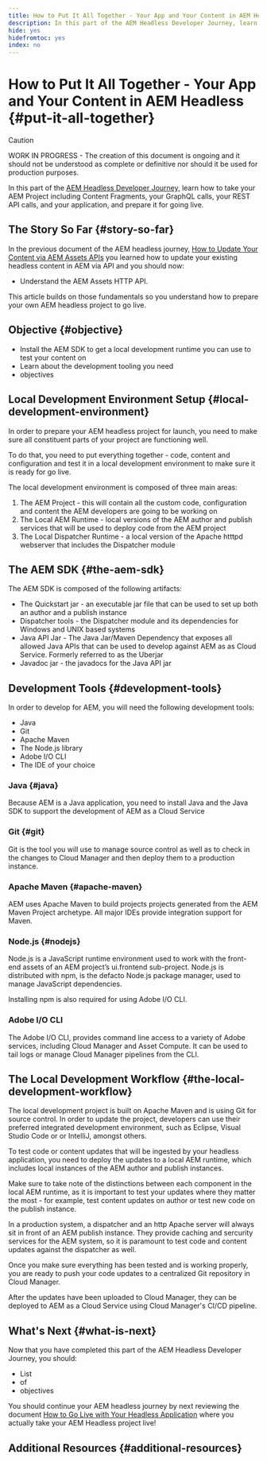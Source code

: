 ```yaml
---
title: How to Put It All Together - Your App and Your Content in AEM Headless
description: In this part of the AEM Headless Developer Journey, learn how to take your AEM Project including Content Fragments, your GraphQL calls, your REST API calls, and your application, and prepare it for going live.
hide: yes
hidefromtoc: yes
index: no
---
```


# How to Put It All Together - Your App and Your Content in AEM Headless {#put-it-all-together}

>[!CAUTION]
>
>WORK IN PROGRESS - The creation of this document is ongoing and it should not be understood as complete or definitive nor should it be used for production purposes.

In this part of the [AEM Headless Developer Journey,](#overview.md) learn how to take your AEM Project including Content Fragments, your GraphQL calls, your REST API calls, and your application, and prepare it for going live.

## The Story So Far {#story-so-far}

In the previous document of the AEM headless journey, [How to Update Your Content via AEM Assets APIs](update-your-content.md) you learned how to update your existing headless content in AEM via API and you should now:

* Understand the AEM Assets HTTP API.

This article builds on those fundamentals so you understand how to prepare your own AEM headless project to go live.

## Objective {#objective}

* Install the AEM SDK to get a local development runtime you can use to test your content on
* Learn about the development tooling you need
* objectives

## Local Development Environment Setup {#local-development-environment}

In order to prepare your AEM headless project for launch, you need to make sure all constituent parts of your project are functioning well.

To do that, you need to put everything together - code, content and configuration and test it in a local development environment to make sure it is ready for go live.

The local development environment is composed of three main areas:

1. The AEM Project - this will contain all the custom code, configuration and content the AEM developers are going to be working on
1. The Local AEM Runtime - local versions of the AEM author and publish services that will be used to deploy code from the AEM project
1. The Local Dispatcher Runtime - a local version of the Apache htttpd webserver that includes the Dispatcher module

## The AEM SDK {#the-aem-sdk}

The AEM SDK is composed of the following artifacts:

* The Quickstart jar - an executable jar file that can be used to set up both an author and a publish instance
* Dispatcher tools - the Dispatcher module and its dependencies for Windows and UNIX based systems
* Java API Jar - The Java Jar/Maven Dependency that exposes all allowed Java APIs that can be used to develop against AEM as as Cloud Service. Formerly referred to as the Uberjar
* Javadoc jar - the javadocs for the Java API jar

## Development Tools {#development-tools}

In order to develop for AEM, you will need the following development tools:

* Java
* Git
* Apache Maven
* The Node.js library
* Adobe I/O CLI
* The IDE of your choice

### Java {#java}

Because AEM is a Java application, you need to install Java and the Java SDK to support the development of AEM as a Cloud Service

### Git {#git}

Git is the tool you will use to manage source control as well as to check in the changes to Cloud Manager and then deploy them to a production instance.

### Apache Maven {#apache-maven}

AEM uses Apache Maven to build projects projects generated from the AEM Maven Project archetype. All major IDEs provide integration support for Maven.

### Node.js {#nodejs}

Node.js is a JavaScript runtime environment used to work with the front-end assets of an AEM project’s ui.frontend sub-project. Node.js is distributed with npm, is the defacto Node.js package manager, used to manage JavaScript dependencies.

Installing npm is also required for using Adobe I/O CLI.

### Adobe I/O CLI

The Adobe I/O CLI, provides command line access to a variety of Adobe services, including Cloud Manager and Asset Compute. It can be used to tail logs or manage Cloud Manager pipelines from the CLI.

## The Local Development Workflow {#the-local-development-workflow}

The local development project is built on Apache Maven and is using Git for source control. In order to update the project, developers can use their preferred integrated development environment, such as Eclipse, Visual Studio Code or or IntelliJ, amongst others.

To test code or content updates that will be ingested by your headless application, you need to deploy the updates to a local AEM runtime, which includes local instances of the AEM author and publish instances.

Make sure to take note of the distinctions between each component in the local AEM runtime, as it is important to test your updates where they matter the most - for example, test content updates on author or test new code on the publish instance.

In a production system, a dispatcher and an http Apache server will always sit in front of an AEM publish instance. They provide caching and sercurity services for the AEM system, so it is paramount to test code and content updates against the dispatcher as well.

Once you make sure everything has been tested and is working properly, you are ready to push your code updates to a centralized Git repository in Cloud Manager.

After the updates have been uploaded to Cloud Manager, they can be deployed to AEM as a Cloud Service using Cloud Manager's CI/CD pipeline.

## What's Next {#what-is-next}

Now that you have completed this part of the AEM Headless Developer Journey, you should:

* List
* of
* objectives

You should continue your AEM headless journey by next reviewing the document [How to Go Live with Your Headless Application](go-live.md) where you actually take your AEM Headless project live!

## Additional Resources {#additional-resources}
